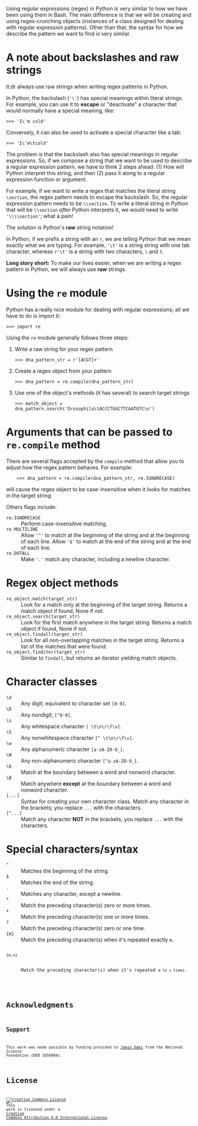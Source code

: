 Using regular expressions (regex) in Python is very similar to how we have been
using them in Bash.
The main difference is that we will be creating and using regex-crunching
objects (instances of a class designed for dealing with regular expression
patterns).
Other than that, the syntax for how we describe the pattern we want to find is
very similar.


# A note about backslashes and raw strings

tl;dr always use raw strings when writing regex patterns in Python.

In Python, the backslash (`'\'`) has special meanings within literal strings.
For example, you can use it to **escape** or "deactivate" a character that
would normally have a special meaning, like:

    >>> 'I\'m cold'

Conversely, it can also be used to activate a special character like a tab:

    >>> 'I\'m\tcold'

The problem is that the backslash also has special meanings in regular
expressions.
So, if we compose a string that we want to be used to describe a regular
expression pattern, we have to think 2 steps ahead: (1) How will Python
interpret this string, and then (2) pass it along to a regular expression
function or argument.

For example, if we want to write a regex that matches the literal string
`\section`, the regex pattern needs to escape the backslash. So, the
regular expression pattern needs to be `\\section`. To write a literal
string in Python that will be `\\section` *after* Python interprets it,
we would need to write `'\\\\section'`; what a pain!

The solution is Python's **raw** string notation!

In Python, if we prefix a string with an `r`, we are telling Python
that we mean exactly what we are typing.
For example, `'\t'` is a string string with one tab character, whereas
`r'\t'` is a string with two characters, `\` and `t`.

**Long story short:** To make our lives easier, when we are writing a regex
pattern in Python, we will always use **raw** strings.


# Using the `re` module

Python has a really nice module for dealing with regular expressions; all we
have to do is import it:

    >>> import re

Using the `re` module generally follows three steps:

1.  Write a raw string for your regex pattern

        >>> dna_pattern_str = r'[ACGT]+'

2.  Create a regex object from your pattern

        >>> dna_pattern = re.compile(dna_pattern_str)

3.  Use one of the object's methods (it has several) to search target strings

        >>> match_object = dna_pattern.search('Drosophila\tACCCTGGCTTCAATGTC\n')


# Arguments that can be passed to `re.compile` method

There are several flags accepted by the `compile` method that allow you to
adjust how the regex pattern behaves. For example:

        >>> dna_pattern = re.compile(dna_pattern_str, re.IGNORECASE)

will cause the regex object to be case-insensitive when it looks for matches in
the target string.

Others flags include:
<dl>
    <dt><code>re.IGNORECASE</code></dt>
    <dd>Perform case-insensitive matching.</dd>
    <dt><code>re.MULTILINE</code></dt>
    <dd>Allow <code>'^'</code> to match at the beginning of the string and at
    the beginning of each line.  Allow <code>'$'</code> to match at the end of
    the string and at the end of each line.</dd>
    <dt><code>re.DOTALL</code></dt>
    <dd>Make <code>'.'</code> match any character, including a newline
    character.</dd>
</dl>


# Regex object methods

<dl>
    <dt><code>re_object.match(target_str)</code></dt>
    <dd>Look for a match only at the beginning of the target string. Returns a
    match object if found, None if not.</dd>
    <dt><code>re_object.search(target_str)</code></dt>
    <dd>Look for the first match anywhere in the target string. Returns a match
    object if found, None if not.</dd>
    <dt><code>re_object.findall(target_str)</code></dt>
    <dd>Look for all non-overlapping matches in the target string. Returns a
    list of the matches that were found.</dd>
    <dt><code>re_object.finditer(target_str)</code></dt>
    <dd>Similar to <code>findall</code>, but returns an iterator yielding match objects.</dd>
</dl>

# Character classes

<dl>
    <dt><code>\d</code></dt>
    <dd>Any digit; equivalent to character set <code>[0-9]</code>.</dd>
    <dt><code>\D</code></dt>
    <dd>Any nondigit; <code>[^0-9]</code>.</dd>
    <dt><code>\s</code></dt>
    <dd>Any whitespace character <code>[ \t\n\r\f\v]</code>.</dd>
    <dt><code>\S</code></dt>
    <dd>Any nonwhitespace character <code>[^ \t\n\r\f\v]</code>.</dd>
    <dt><code>\w</code></dt>
    <dd>Any alphanumeric character <code>[a-zA-Z0-9_]</code>.</dd>
    <dt><code>\W</code></dt>
    <dd>Any non-alphanumeric character <code>[^a-zA-Z0-9_]</code>.</dd>
    <dt><code>\b</code></dt>
    <dd>Match at the boundary between a word and nonword character.</dd>
    <dt><code>\B</code></dt>
    <dd>Match anywhere <b>except</b> at the boundary between a word and nonword
    character.</dd>
    <dt><code>[...]</code></dt>
    <dd>Syntax for creating your own character class. Match any character in
    the brackets; you replace <code>...</code> with the characters.</dd>
    <dt><code>[^...]</code></dt>
    <dd>Match any character <b>NOT</b> in the brackets; you replace
    <code>...</code> with the characters.</dd>
</dl>

# Special characters/syntax

<dl>
    <dt><code>^</code></dt>
    <dd>Matches the beginning of the string.</dd>
    <dt><code>$</code></dt>
    <dd>Matches the end of the string.</dd>
    <dt><code>.</code></dt>
    <dd>Matches any character, except a newline.</dd>
    <dt><code>*</code></dt>
    <dd>Match the preceding character(s) zero or more times.</dd>
    <dt><code>+</code></dt>
    <dd>Match the preceding character(s) one or more times.</dd>
    <dt><code>?</code></dt>
    <dd>Match the preceding character(s) zero or one time.</dd>
    <dt><code>{m}</code></dt>
    <dd>Match the preceding character(s) when it's repeated exactly <code>m</times>.</dd>
    <dt><code>{m,n}</code></dt>
    <dd>Match the preceding character(s) when it's repeated <code>m</times> to <code>n</code> times.</dd>
</dl>


# Acknowledgments

## Support
This work was made possible by funding provided to [Jamie
Oaks](http://phyletica.org) from the National Science Foundation (DEB 1656004).


# License

<a rel="license" href="http://creativecommons.org/licenses/by/4.0/deed.en_US"><img alt="Creative Commons License" style="border-width:0" src="http://i.creativecommons.org/l/by/4.0/88x31.png" /></a><br />This work is licensed under a <a rel="license" href="http://creativecommons.org/licenses/by/4.0/deed.en_US">Creative Commons Attribution 4.0 International License</a>.
